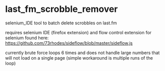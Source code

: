 # last_fm_scrobble_remover
selenium_IDE tool to batch delete scrobbles on last.fm

requires selenium IDE (firefox extension) and flow control extension for selenium found here: https://github.com/73rhodes/sideflow/blob/master/sideflow.js

currently brute force loops 6 times and does not handle large numbers that will not load on a single page
(simple workaround is multiple runs of the loop)
